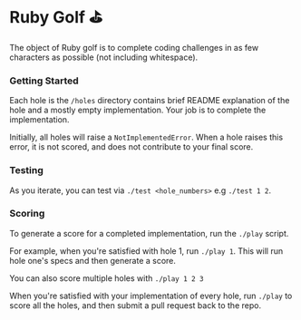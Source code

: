 # Ruby Golf :golf:

The object of Ruby golf is to complete coding challenges in as few characters as possible (not including whitespace).

### Getting Started

Each hole is the `/holes` directory contains brief README explanation of the hole and a mostly empty implementation. Your job is to complete the implementation.

Initially, all holes will raise a `NotImplementedError`.  When a hole raises this error, it is not scored, and does not contribute to your final score.

### Testing

As you iterate, you can test via `./test <hole_numbers>` e.g `./test 1 2`.

### Scoring
To generate a score for a completed implementation, run the `./play` script.

For example, when you're satisfied with hole 1, run `./play 1`.  This will run hole one's specs and then generate a score.

You can also score multiple holes with `./play 1 2 3`

When you're satisfied with your implementation of every hole, run `./play` to score all the holes, and then submit a pull request back to the repo.

